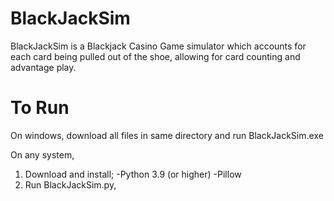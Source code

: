 # BlackJackSim
BlackJackSim is a Blackjack Casino Game simulator which accounts for each card being pulled out of the shoe, allowing for card counting and advantage play.

# To Run
On windows, download all files in same directory and run BlackJackSim.exe

On any system,
 1. Download and install;
    -Python 3.9 (or higher)
    -Pillow
 2. Run BlackJackSim.py,
